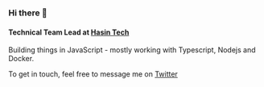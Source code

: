 ### Hi there 👋

#### Technical Team Lead at [Hasin Tech](https://hasin.ir)
Building things in JavaScript - mostly working with Typescript, Nodejs and Docker.

To get in touch, feel free to message me on [Twitter](https://twitter.com/usestrict_dev)
